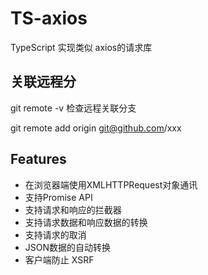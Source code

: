 # TS-axios
TypeScript 实现类似 axios的请求库

## 关联远程分

git remote -v 检查远程关联分支

git remote add origin git@github.com/xxx

## Features

* 在浏览器端使用XMLHTTPRequest对象通讯
* 支持Promise API
* 支持请求和响应的拦截器
* 支持请求数据和响应数据的转换
* 支持请求的取消
* JSON数据的自动转换
* 客户端防止 XSRF
